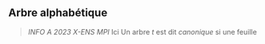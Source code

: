 
## Arbre alphabétique
> *INFO A 2023 X-ENS MPI*
Ici
Un arbre _t_ est dit *canonique* si une feuille 
<!--stackedit_data:
eyJoaXN0b3J5IjpbLTcxNTE0NzcwNF19
-->